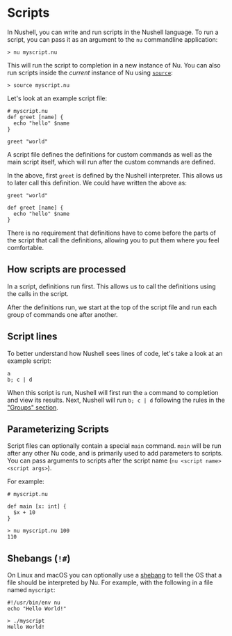 # Scripts

In Nushell, you can write and run scripts in the Nushell language. To run a script, you can pass it as an argument to the `nu` commandline application:

```
> nu myscript.nu
```

This will run the script to completion in a new instance of Nu. You can also run scripts inside the *current* instance of Nu using [`source`](commands/source.md):

```
> source myscript.nu
```

Let's look at an example script file:

```
# myscript.nu
def greet [name] {
  echo "hello" $name
}

greet "world"
```

A script file defines the definitions for custom commands as well as the main script itself, which will run after the custom commands are defined.

In the above, first `greet` is defined by the Nushell interpreter. This allows us to later call this definition. We could have written the above as:

```
greet "world"

def greet [name] {
  echo "hello" $name
}
```

There is no requirement that definitions have to come before the parts of the script that call the definitions, allowing you to put them where you feel comfortable.

## How scripts are processed

In a script, definitions run first. This allows us to call the definitions using the calls in the script.

After the definitions run, we start at the top of the script file and run each group of commands one after another.

## Script lines

To better understand how Nushell sees lines of code, let's take a look at an example script:

```
a
b; c | d
```

When this script is run, Nushell will first run the `a` command to completion and view its results. Next, Nushell will run `b; c | d` following the rules in the ["Groups" section](https://www.nushell.sh/book/types_of_data.html#groups).

## Parameterizing Scripts

Script files can optionally contain a special `main` command. `main` will be run after any other Nu code, and is primarily used to add parameters to scripts. You can pass arguments to scripts after the script name (`nu <script name> <script args>`).

For example:

```
# myscript.nu

def main [x: int] {
  $x + 10
}
```

```
> nu myscript.nu 100
110
```

## Shebangs (`!#`)

On Linux and macOS you can optionally use a [shebang](https://en.wikipedia.org/wiki/Shebang_(Unix)) to tell the OS that a file should be interpreted by Nu. For example, with the following in a file named `myscript`:

```
#!/usr/bin/env nu
echo "Hello World!"
```

```
> ./myscript
Hello World!
```